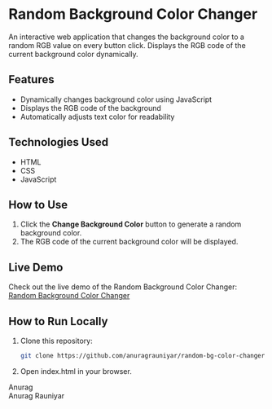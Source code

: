 # Random Background Color Changer

An interactive web application that changes the background color to a random RGB value on every button click. Displays the RGB code of the current background color dynamically.

## Features
- Dynamically changes background color using JavaScript
- Displays the RGB code of the background
- Automatically adjusts text color for readability

## Technologies Used
- HTML
- CSS
- JavaScript

## How to Use
1. Click the **Change Background Color** button to generate a random background color.
2. The RGB code of the current background color will be displayed.

## Live Demo
Check out the live demo of the Random Background Color Changer: [Random Background Color Changer](https://anuragrauniyar.github.io/random-bg-color-changer/)

## How to Run Locally
1. Clone this repository:
   ```bash
   git clone https://github.com/anuragrauniyar/random-bg-color-changer.git
2. Open index.html in your browser.

Anurag<br>
Anurag Rauniyar
